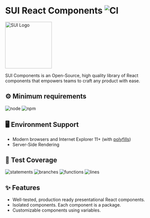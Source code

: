 # SUI React Components ![CI](https://github.com/SUI-Components/sui-components/workflows/CI/badge.svg)

<img src="https://avatars2.githubusercontent.com/u/13288987?s=200&v=4" alt="SUI Logo" width="150">

SUI Components is an Open-Source, high quality library of React components that empowers teams to craft any product with ease.

## ⚙️ Minimum requirements
![node](https://shields.io/badge/node-v16+-lightgray?logo=nodedotjs&logoWidth=20&style=for-the-badge)
![npm](https://shields.io/badge/npm-v7+-lightgrey?logo=npm&logoWidth=20&style=for-the-badge)

## 🖥 Environment Support

- Modern browsers and Internet Explorer 11+ (with [polyfills](https://github.com/SUI-Components/sui/tree/master/packages/sui-polyfills))
- Server-Side Rendering

## 🧪 Test Coverage

![statements](https://shields.io/badge/statements-72.25%25-orange)
![branches](https://shields.io/badge/branches-58.52%25-AA0000)
![functions](https://shields.io/badge/functions-59.43%25-AA0000)
![lines](https://shields.io/badge/lines-73.98%25-orange)

## ✨ Features

- Well-tested, production ready presentational React components.
- Isolated components. Each component is a package.
- Customizable components using variables.
